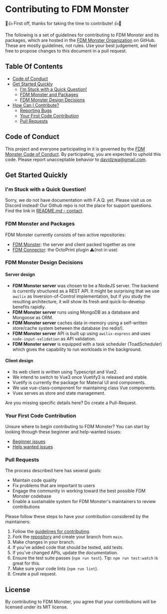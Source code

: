# Contributing to FDM Monster

🎉👍 First off, thanks for taking the time to contribute! 👍🎉

The following is a set of guidelines for contributing to FDM Monster and its packages, which are hosted in the [FDM Monster Organization](https://github.com/fdm-monster) on GitHub. These are mostly guidelines, not rules. Use your best judgement, and feel free to propose changes to this document in a pull request.

## Table Of Contents

- [Code of Conduct](#code-of-conduct)
- [Get Started Quickly](#get-started-quickly)
  - [I'm Stuck with a Quick Question!](#im-stuck-with-a-quick-question)
  - [FDM Monster and Packages](#fdm-monster-and-packages)
  - [FDM Monster Design Decisions](#fdm-monster-design-decisions)
- [How Can I Contribute?](#how-can-i-contribute)
  - [Reporting Bugs](#reporting-bugs)
  - [Your First Code Contribution](#your-first-code-contribution)
  - [Pull Requests](#pull-requests)

## Code of Conduct

This project and everyone participating in it is governed by the [FDM Monster Code of Conduct](CODE_OF_CONDUCT.md). By participating, you are expected to uphold this code. Please report unacceptable behavior to [davidzwa@gmail.com](mailto:davidzwa@gmail.com).

## Get Started Quickly

### I'm Stuck with a Quick Question!

Sorry, we do not have documentation with F.A.Q. yet. Please visit us on Discord instead! Our Github repo is not the place for support questions. Find the link in [README.md - contact](README.md#contact).

### FDM Monster and Packages

FDM Monster currently consists of two active repositories:

- [FDM Monster](https://github.com/fdm-monster/fdm-monster): the server and client packed together as one
- [FDM Connector](https://github.com/fdm-monster/fdm-connector): the OctoPrint plugin ⚠️(not in use)

### FDM Monster Design Decisions

#### Server design

- **FDM Monster server** was chosen to be a NodeJS server. The backend is currently structured as a REST API. It might be surprising that we use `awilix` as Inversion-of-Control implementation, but if you study the resulting architecture, it will show its fresh and quick-to-develop benefits rapidly.
- **FDM Monster server** runs using MongoDB as a database and Mongoose as ORM.
- **FDM Monster server** caches data in-memory using a self-written store/cache system between the database (no redis!).
- **FDM Monster server** API is built up using `awilix-express` and uses `node-input-validation` as API validation.
- **FDM Monster server** is equipped with a task scheduler (ToadScheduler) which gives the capability to run workloads in the background.

#### Client design

- Its web client is written using Typescript and Vue2.
- We intend to switch to Vue3 once Vuetify3 is released and stable.
- Vuetify is currently the package for Material UI and components.
- We use vue-class-component for maintaining class Vue components.
- Vuex serves as store and state management.

Are you missing specific details here? Do create a Pull-Request.


### Your First Code Contribution

Unsure where to begin contributing to FDM Monster? You can start by looking through these beginner and help-wanted issues:

- [Beginner issues](https://github.com/fdm-monster/fdm-monster/labels/good%20first%20issue)
- [Help wanted issues](https://github.com/fdm-monster/fdm-monster/labels/help%20wanted)

### Pull Requests

The process described here has several goals:

- Maintain code quality
- Fix problems that are important to users
- Engage the community in working toward the best possible FDM Monster codebase
- Enable a sustainable system for FDM Monster's maintainers to review contributions

Please follow these steps to have your contribution considered by the maintainers:

1. Follow the [guidelines for contributing](#contributing-to-fdm-monster).
2. Fork the [repository](https://github.com/fdm-monster/fdm-monster) and create your branch from `main`.
3. Make changes in your branch.
4. If you've added code that should be tested, add tests.
5. If you've changed APIs, update the documentation.
6. Ensure the test suite passes (`npm run test`). Tip: `npm run test:watch` is great for this.
7. Make sure your code lints (`npm run lint`).
8. Create a pull request.

## License

By contributing to FDM Monster, you agree that your contributions will be licensed under its MIT license.
